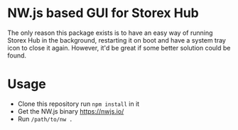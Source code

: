 # NW.js based GUI for Storex Hub

The only reason this package exists is to have an easy way of running Storex Hub in the background, restarting it on boot and have a system tray icon to close it again. However, it'd be great if some better solution could be found.

# Usage

- Clone this repository run `npm install` in it
- Get the NW.js binary https://nwjs.io/
- Run `/path/to/nw .`
